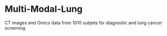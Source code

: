 # Multi-Modal-Lung
CT images and Omics data from 1010 subjets for diagnostic and lung cancer screening
